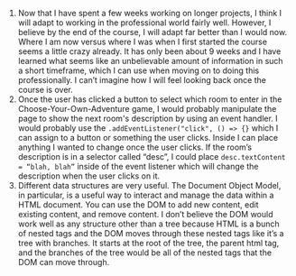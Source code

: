 1. Now that I have spent a few weeks working on longer projects, I think I will adapt to working in the professional world fairly well. However, I believe by the end of the course, I will adapt far better than I would now. Where I am now versus where I was when I first started the course seems a little crazy already. It has only been about 9 weeks and I have learned what seems like an unbelievable amount of information in such a short timeframe, which I can use when moving on to doing this professionally. I can’t imagine how I will feel looking back once the course is over.
2. Once the user has clicked a button to select which room to enter in the Choose-Your-Own-Adventure game, I would probably manipulate the page to show the next room's description by using an event handler. I would probably use the `.addEventListener("click", () => {}` which I can assign to a button or something the user clicks. Inside I can place anything I wanted to change once the user clicks.  If the room’s description is in a selector called “desc”, I could place `desc.textContent = “blah, blah”` inside of the event listener which will change the description when the user clicks on it.
3. Different data structures are very useful. The Document Object Model, in particular, is a useful way to interact and manage the data within a HTML document. You can use the DOM to add new content, edit existing content, and remove content. I don’t believe the DOM would work well as any structure other than a tree because HTML is a bunch of nested tags and the DOM moves through these nested tags like it’s a tree with branches. It starts at the root of the tree, the parent html tag, and the branches of the tree would be all of the nested tags that the DOM can move through.
